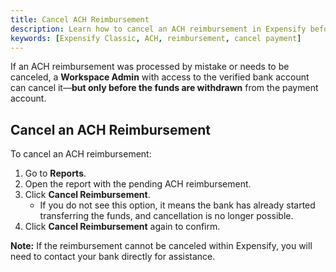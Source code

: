 ```yaml
---
title: Cancel ACH Reimbursement
description: Learn how to cancel an ACH reimbursement in Expensify before funds are withdrawn.
keywords: [Expensify Classic, ACH, reimbursement, cancel payment]
---
```

<div id="expensify-classic" markdown="1">

If an ACH reimbursement was processed by mistake or needs to be canceled, a **Workspace Admin** with access to the verified bank account can cancel it—**but only before the funds are withdrawn** from the payment account.

## Cancel an ACH Reimbursement

To cancel an ACH reimbursement:
1. Go to **Reports**.
2. Open the report with the pending ACH reimbursement.
3. Click **Cancel Reimbursement**.
   - If you do not see this option, it means the bank has already started transferring the funds, and cancellation is no longer possible.
4. Click **Cancel Reimbursement** again to confirm.

**Note:** If the reimbursement cannot be canceled within Expensify, you will need to contact your bank directly for assistance.

</div>
